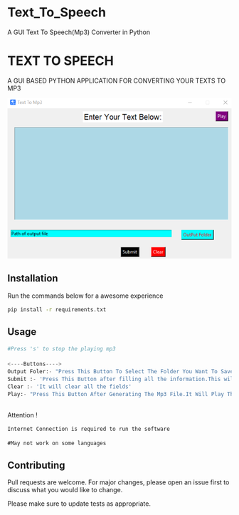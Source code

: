 # Text_To_Speech
A GUI Text To Speech(Mp3) Converter in Python
# TEXT TO SPEECH
A GUI BASED PYTHON APPLICATION FOR CONVERTING YOUR TEXTS TO MP3

![Image](https://raw.githubusercontent.com/Sayyednaa/Text_To_Speech/main/Sample.png)

## Installation

Run the commands below for a awesome experience

```bash
pip install -r requirements.txt
```

## Usage

```python
#Press 's' to stop the playing mp3

<----Buttons---->
Output Foler:- "Press This Button To Select The Folder You Want To Save The Output Mp3 File"
Submit :- 'Press This Button after filling all the information.This will generate a mp3 file of your text in selected folder'
Clear :- 'It will clear all the fields'
Play:- "Press This Button After Generating The Mp3 File.It Will Play The Generated Mp3 File."



```
Attention !
```
Internet Connection is required to run the software

#May not work on some languages

```

## Contributing

Pull requests are welcome. For major changes, please open an issue first
to discuss what you would like to change.

Please make sure to update tests as appropriate.

